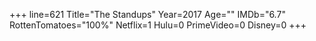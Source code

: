 +++
line=621
Title="The Standups"
Year=2017
Age=""
IMDb="6.7"
RottenTomatoes="100%"
Netflix=1
Hulu=0
PrimeVideo=0
Disney=0
+++

